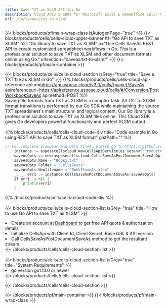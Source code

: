 ```yaml
---
title: Save TXT as XLSM API for Go 
description: Cloud APIs & SDKs for Microsoft Excel & OpenOffice Calc. Convert spreadsheet to other format file. 
url: /go/saveas/txt-to-xlsm/
---
```



{{< blocks/products/pf/main-wrap-class isAutogenPage="true" >}}
{{< blocks/products/cells/cells-cloud-upper-banner h1="Go API to save TXT as XLSM" h2="Go library to save TXT as XLSM" p="Use Cells SaveAs REST API to create customized spreadsheet workflows in Go. This is a professional solution to save TXT as XLSM and other document formats online using Go." urlsection="saveas/txt-to-xlsm/" >}}
{{< blocks/products/pf/main-container >}}

{{< blocks/products/cells/cells-cloud-section isGrey="true"  title="Save a TXT file as XLSM in Go" >}}
{{% blocks/products/cells/cells-cloud-api-reference  apiurl=https://api.aspose.cloud/v3.0/cells/{name}/SaveAs  apireferenceurl=https://apireference.aspose.cloud/cells/#/Conversion/PostWorkbookSaveAs  apimethod=POST %}}
<br/>
Saving file formats from TXT as XLSM is a complex task. All TXT to XLSM format transitions is performed by our Go SDK while maintaining the source TXT spreadsheet's main structural and logical content. Our Go library is a professional solution to save TXT as XLSM files online. This Cloud SDK gives Go developers powerful functionality and perfect XLSM output.
<br/>
<br/>
{{% blocks/products/cells/cells-cloud-code-div title="Code example in Go using REST API to save TXT as XLSM format" gistPath="" %}}
  
```go
// For complete examples and data files, please go to https://github.com/aspose-cells-cloud/aspose-cells-cloud-go/
    instance := asposecellscloud.NewCellsApiService(os.Getenv("ProductClientId"), os.Getenv("ProductClientSecret"))
    saveAsOpts := new(asposecellscloud.CellsSaveAsPostDocumentSaveAsOpts)
    saveAsOpts.Name = "Book1.txt"
    saveAsOpts.Folder = "CellsTests"
    saveAsOpts.Newfilename = "Book1SaveAs.xlsm"
    _, _, err1 := instance.CellsSaveAsPostDocumentSaveAs(saveAsOpts)
    if err1 != nil {
	    println(err1)
    }
```
  
{{% /blocks/products/cells/cells-cloud-code-div  %}}
<br/>
<br/>
{{< blocks/products/cells/cells-cloud-section-list isGrey="true"  title="How to use Go API to save  TXT as XLSM" >}}
<li>Create an account at <a href="https://dashboard.aspose.cloud/">Dashboard</a> to get free API quota & authorization details</li>
<li>Initialize CellsApi with Client Id, Client Secret, Base URL & API version</li>
<li>Call CellsSaveAsPostDocumentSaveAs method to get the resultant stream</li>
{{< /blocks/products/cells/cells-cloud-section-list >}}
<br/>
<br/>
{{< blocks/products/cells/cells-cloud-section-list isGrey="true"  title="System Requirements" >}}
<li>go version go1.13.0 or newer</li>
{{< /blocks/products/cells/cells-cloud-section-list >}}

{{< /blocks/products/cells/cells-cloud-section >}}

{{< /blocks/products/pf/main-container >}}
{{< /blocks/products/pf/main-wrap-class >}}
